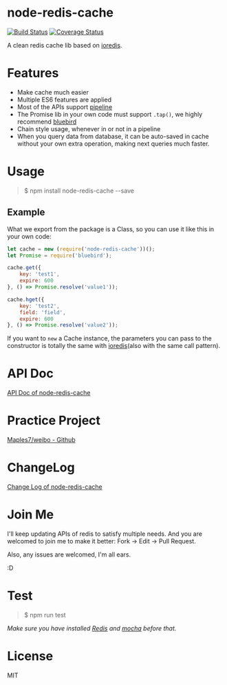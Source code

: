 # node-redis-cache
[![Build Status](https://travis-ci.org/Maples7/node-redis-cache.svg?branch=master)](https://travis-ci.org/Maples7/node-redis-cache)
[![Coverage Status](https://coveralls.io/repos/github/Maples7/node-redis-cache/badge.svg)](https://coveralls.io/github/Maples7/node-redis-cache)               

A clean redis cache lib based on [ioredis](https://github.com/luin/ioredis).

# Features
- Make cache much easier
- Multiple ES6 features are applied
- Most of the APIs support [pipeline](https://github.com/luin/ioredis#pipelining)
- The Promise lib in your own code must support `.tap()`, we highly recommend [bluebird](https://github.com/petkaantonov/bluebird)
- Chain style usage, whenever in or not in a pipeline
- When you query data from database, it can be auto-saved in cache without your own extra operation, making next queries much faster. 

# Usage
> $ npm install node-redis-cache --save

## Example
What we export from the package is a Class, so you can use it like this in your own code:
```js
let cache = new (require('node-redis-cache'))();
let Promise = require('bluebird');

cache.get({
    key: 'test1',
    expire: 600
}, () => Promise.resolve('value1'));

cache.hget({
    key: 'test2',
    field: 'field',
    expire: 600 
}, () => Promise.resolve('value2'));
``` 

If you want to `new` a Cache instance, the parameters you can pass to the constructor is totally the same with [ioredis](https://github.com/luin/ioredis/blob/master/API.md#new-redisport-host-options)(also with the same call pattern).

# API Doc
[API Doc of node-redis-cache](doc/api_doc.md)

# Practice Project
[Maples7/weibo - Github](https://github.com/Maples7/weibo)

# ChangeLog
[Change Log of node-redis-cache](doc/CHANGELOG.md)

# Join Me
I'll keep updating APIs of redis to satisfy multiple needs. And you are welcomed to join me to make it better: Fork -> Edit -> Pull Request.

Also, any issues are welcomed, I'm all ears. 

:D 

# Test
> $ npm run test    

*Make sure you have installed [Redis](https://redis.io/) and [mocha](https://mochajs.org/) before that.*

# License
MIT
